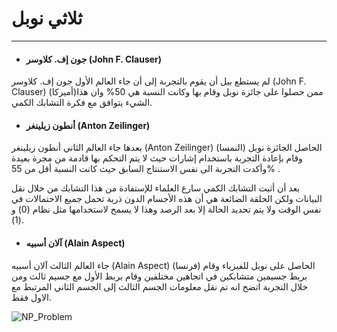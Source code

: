 # ثلاثي نوبل
---



- #### جون إف. كلاوسر (John F. Clauser) 

لم يستطع بيل أن يقوم بالتجربة إلى أن جاء العالم الأول جون إف. كلاوسر (John F. Clauser) (أميركا)ممن حصلوا على جائزة نوبل وقام بها وكانت النسبة هي 50% وان هذا الشيء يتوافق مع فكرة التشابك الكمي.

- #### أنطون زيلينغر (Anton Zeilinger)

بعدها جاء العالم الثاني أنطون زيلينغر (Anton Zeilinger) (النمسا) الحاصل الجائزة نوبل وقام بإعادة التجربة باستخدام إشارات حيث لا يتم التحكم بها قادمة من مجرة بعيدة وأكدت التجربة الى نفس الاستنتاج السابق حيث كانت النسبة أقل من 55% .

بعد أن أثبت التشابك الكمي سارع العلماء للإستفادة من هذا التشابك من خلال نقل البيانات ولكن الحلقة الضائعة هي أن هذه الأجسام الدون ذرية تحمل جميع الاحتمالات في نفس الوقت ولا يتم تحديد الحالة إلا بعد الرصد وهذا لا يسمح لاستخدامها مثل نظام (0) و (1).

- #### آلان أسبيه (Alain Aspect) 

جاء العالم الثالث آلان أسبيه (Alain Aspect) (فرنسا) الحاصل على نوبل للفيزياء وقام بربط جسيمين متشابكين في اتجاهين مختلفين وقام بربط الأول مع جسيم ثالث ومن خلال التجربة اتضح انه تم نقل معلومات الجسم الثالث إلى الجسم الثاني المرتبط مع الاول فقط.
<!--hello its mohammed-->

![NP_Problem](~/images/NobelPrizes.png)
